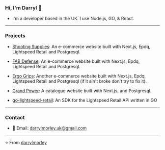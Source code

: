 ### Hi, I'm Darryl 👋

- I'm a developer based in the UK. I use Node.js, GO, & React.
---

### Projects

- [Shooting Supplies](https://www.shootingsuppliesltd.co.uk): An e-commerce website built with Next.js, Epdq, Lightspeed Retail and Postgresql.
- [FAB Defense](https://www.fabdefense.co.uk): An e-commerce website built with Next.js, Epdq, Lightspeed Retail and Postgresql.
- [Ergo Grips](https://www.ergogrips.co.uk): Another e-commerce website built with Next.js, Epdq, Lightspeed Retail and Postgresql (if it ain't broke don't try to fix it).
- [Grand Power](https://www.grandpower.co.uk): A catalogue website built with Next.js, and Postgresql.

- [go-lightspeed-retail](https://github.com/darrylmorley/go-lightspeed-retail): An SDK for the Lightspeed Retail API written in GO
---
### Contact

- 📧 Email: darrylmorley.uk@gmail.com
---
⭐️ From [darrylmorley](https://github.com/darrylmorley)

